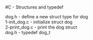 #C - Structures and typedef

dog.h - define a new struct type for dog  
1-init_dog.c - initialize struct dog  
2-print_dog.c - print the dog struct  
dog.h - typedef dog_t
